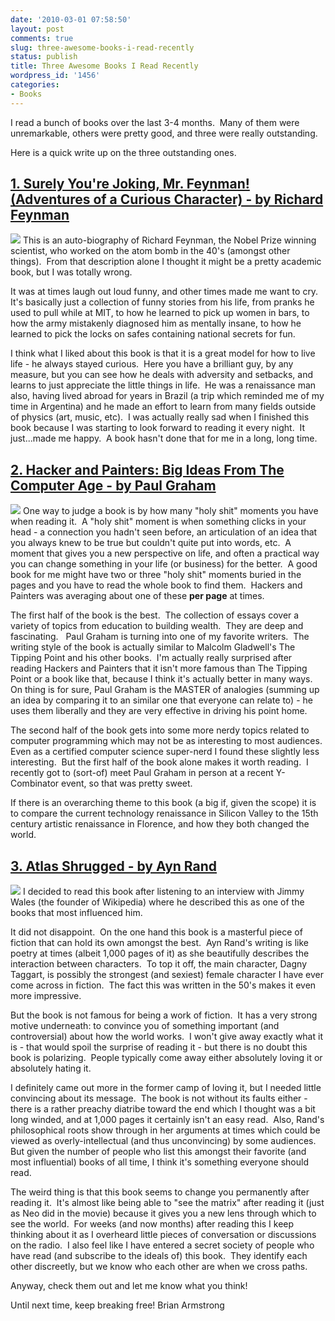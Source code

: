 ```yaml
---
date: '2010-03-01 07:58:50'
layout: post
comments: true
slug: three-awesome-books-i-read-recently
status: publish
title: Three Awesome Books I Read Recently
wordpress_id: '1456'
categories:
- Books
---
```


I read a bunch of books over the last 3-4 months.  Many of them were unremarkable, others were pretty good, and three were really outstanding.

Here is a quick write up on the three outstanding ones.


## [1. Surely You're Joking, Mr. Feynman! (Adventures of a Curious Character) - by Richard Feynman](http://www.amazon.com/gp/product/0393316041?ie=UTF8&tag=httpwwwstartb-20&linkCode=as2&camp=1789&creative=390957&creativeASIN=0393316041)


[![](http://s3.amazonaws.com/oldbloguploads/2010/03/Screen-shot-2010-02-28-at-11.38.39-PM.png)](http://www.amazon.com/gp/product/0393316041?ie=UTF8&tag=httpwwwstartb-20&linkCode=as2&camp=1789&creative=390957&creativeASIN=0393316041)
This is an auto-biography of Richard Feynman, the Nobel Prize winning scientist, who worked on the atom bomb in the 40's (amongst other things).  From that description alone I thought it might be a pretty academic book, but I was totally wrong.

It was at times laugh out loud funny, and other times made me want to cry.  It's basically just a collection of funny stories from his life, from pranks he used to pull while at MIT, to how he learned to pick up women in bars, to how the army mistakenly diagnosed him as mentally insane, to how he learned to pick the locks on safes containing national secrets for fun.

I think what I liked about this book is that it is a great model for how to live life - he always stayed curious.  Here you have a brilliant guy, by any measure, but you can see how he deals with adversity and setbacks, and learns to just appreciate the little things in life.  He was a renaissance man also, having lived abroad for years in Brazil (a trip which reminded me of my time in Argentina) and he made an effort to learn from many fields outside of physics (art, music, etc).  I was actually really sad when I finished this book because I was starting to look forward to reading it every night.  It just...made me happy.  A book hasn't done that for me in a long, long time.


## [2. Hacker and Painters: Big Ideas From The Computer Age - by Paul Graham](http://www.amazon.com/gp/product/0596006624?ie=UTF8&tag=httpwwwstartb-20&linkCode=as2&camp=1789&creative=390957&creativeASIN=0596006624)


[![](http://s3.amazonaws.com/oldbloguploads/2010/03/Screen-shot-2010-02-28-at-11.39.53-PM.png)](http://www.amazon.com/gp/product/0596006624?ie=UTF8&tag=httpwwwstartb-20&linkCode=as2&camp=1789&creative=390957&creativeASIN=0596006624)
One way to judge a book is by how many "holy shit" moments you have when reading it.  A "holy shit" moment is when something clicks in your head - a connection you hadn't seen before, an articulation of an idea that you always knew to be true but couldn't quite put into words, etc.  A moment that gives you a new perspective on life, and often a practical way you can change something in your life (or business) for the better.  A good book for me might have two or three "holy shit" moments buried in the pages and you have to read the whole book to find them.  Hackers and Painters was averaging about one of these **per page** at times.

The first half of the book is the best.  The collection of essays cover a variety of topics from education to building wealth.  They are deep and fascinating.   Paul Graham is turning into one of my favorite writers.  The writing style of the book is actually similar to Malcolm Gladwell's The Tipping Point and his other books.  I'm actually really surprised after reading Hackers and Painters that it isn't more famous than The Tipping Point or a book like that, because I think it's actually better in many ways.  On thing is for sure, Paul Graham is the MASTER of analogies (summing up an idea by comparing it to an similar one that everyone can relate to) - he uses them liberally and they are very effective in driving his point home.

The second half of the book gets into some more nerdy topics related to computer programming which may not be as interesting to most audiences.  Even as a certified computer science super-nerd I found these slightly less interesting.  But the first half of the book alone makes it worth reading.  I recently got to (sort-of) meet Paul Graham in person at a recent Y-Combinator event, so that was pretty sweet.

If there is an overarching theme to this book (a big if, given the scope) it is to compare the current technology renaissance in Silicon Valley to the 15th century artistic renaissance in Florence, and how they both changed the world.


## [3. Atlas Shrugged - by Ayn Rand](http://www.amazon.com/gp/product/0452011876?ie=UTF8&tag=httpwwwstartb-20&linkCode=as2&camp=1789&creative=390957&creativeASIN=0452011876)


[![](http://s3.amazonaws.com/oldbloguploads/2010/03/Screen-shot-2010-02-28-at-11.41.11-PM.png)](http://www.amazon.com/gp/product/0452011876?ie=UTF8&tag=httpwwwstartb-20&linkCode=as2&camp=1789&creative=390957&creativeASIN=0452011876)
I decided to read this book after listening to an interview with Jimmy Wales (the founder of Wikipedia) where he described this as one of the books that most influenced him.

It did not disappoint.  On the one hand this book is a masterful piece of fiction that can hold its own amongst the best.  Ayn Rand's writing is like poetry at times (albeit 1,000 pages of it) as she beautifully describes the interaction between characters.  To top it off, the main character, Dagny Taggart, is possibly the strongest (and sexiest) female character I have ever come across in fiction.  The fact this was written in the 50's makes it even more impressive.

But the book is not famous for being a work of fiction.  It has a very strong motive underneath: to convince you of something important (and controversial) about how the world works.  I won't give away exactly what it is - that would spoil the surprise of reading it - but there is no doubt this book is polarizing.  People typically come away either absolutely loving it or absolutely hating it.

I definitely came out more in the former camp of loving it, but I needed little convincing about its message.  The book is not without its faults either - there is a rather preachy diatribe toward the end which I thought was a bit long winded, and at 1,000 pages it certainly isn't an easy read.  Also, Rand's philosophical roots show through in her arguments at times which could be viewed as overly-intellectual (and thus unconvincing) by some audiences.  But given the number of people who list this amongst their favorite (and most influential) books of all time, I think it's something everyone should read.

The weird thing is that this book seems to change you permanently after reading it.  It's almost like being able to "see the matrix" after reading it (just as Neo did in the movie) because it gives you a new lens through which to see the world.  For weeks (and now months) after reading this I keep thinking about it as I overheard little pieces of conversation or discussions on the radio.  I also feel like I have entered a secret society of people who have read (and subscribe to the ideals of) this book.  They identify each other discreetly, but we know who each other are when we cross paths.

Anyway, check them out and let me know what you think!

Until next time, keep breaking free!
Brian Armstrong
